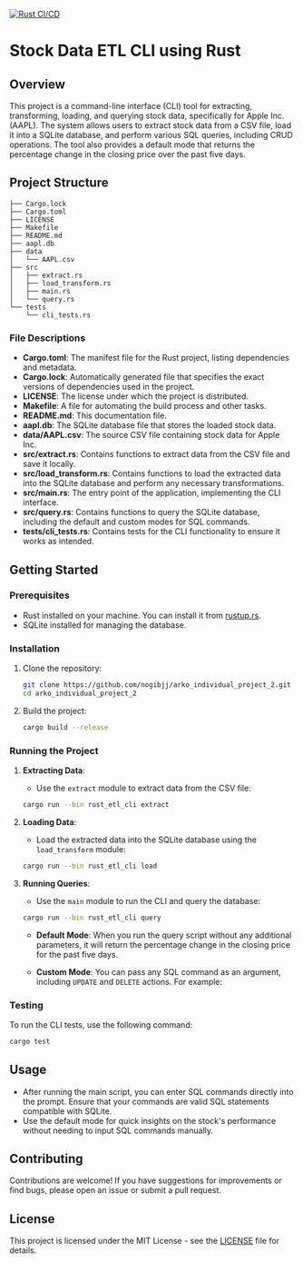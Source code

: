 [![Rust CI/CD](https://github.com/nogibjj/arko_individual_project_2/actions/workflows/CICD.yml/badge.svg)](https://github.com/nogibjj/arko_individual_project_2/actions/workflows/CICD.yml)
# Stock Data ETL CLI using Rust

## Overview

This project is a command-line interface (CLI) tool for extracting, transforming, loading, and querying stock data, specifically for Apple Inc. (AAPL). The system allows users to extract stock data from a CSV file, load it into a SQLite database, and perform various SQL queries, including CRUD operations. The tool also provides a default mode that returns the percentage change in the closing price over the past five days.

## Project Structure

```
├── Cargo.lock
├── Cargo.toml
├── LICENSE
├── Makefile
├── README.md
├── aapl.db
├── data
│   └── AAPL.csv
├── src
│   ├── extract.rs
│   ├── load_transform.rs
│   ├── main.rs
│   └── query.rs
└── tests
    └── cli_tests.rs
```

### File Descriptions

- **Cargo.toml**: The manifest file for the Rust project, listing dependencies and metadata.
- **Cargo.lock**: Automatically generated file that specifies the exact versions of dependencies used in the project.
- **LICENSE**: The license under which the project is distributed.
- **Makefile**: A file for automating the build process and other tasks.
- **README.md**: This documentation file.
- **aapl.db**: The SQLite database file that stores the loaded stock data.
- **data/AAPL.csv**: The source CSV file containing stock data for Apple Inc.
- **src/extract.rs**: Contains functions to extract data from the CSV file and save it locally.
- **src/load_transform.rs**: Contains functions to load the extracted data into the SQLite database and perform any necessary transformations.
- **src/main.rs**: The entry point of the application, implementing the CLI interface.
- **src/query.rs**: Contains functions to query the SQLite database, including the default and custom modes for SQL commands.
- **tests/cli_tests.rs**: Contains tests for the CLI functionality to ensure it works as intended.

## Getting Started

### Prerequisites

- Rust installed on your machine. You can install it from [rustup.rs](https://rustup.rs/).
- SQLite installed for managing the database.

### Installation

1. Clone the repository:

   ```bash
   git clone https://github.com/nogibjj/arko_individual_project_2.git
   cd arko_individual_project_2
   ```

2. Build the project:

   ```bash
   cargo build --release
   ```

### Running the Project

1. **Extracting Data**:
   - Use the `extract` module to extract data from the CSV file:
   
   ```bash
   cargo run --bin rust_etl_cli extract
   ```

2. **Loading Data**:
   - Load the extracted data into the SQLite database using the `load_transform` module:
   
   ```bash
   cargo run --bin rust_etl_cli load
   ```

3. **Running Queries**:
   - Use the `main` module to run the CLI and query the database:
   
   ```bash
   cargo run --bin rust_etl_cli query
   ```

   - **Default Mode**: When you run the query script without any additional parameters, it will return the percentage change in the closing price for the past five days.

   - **Custom Mode**: You can pass any SQL command as an argument, including `UPDATE` and `DELETE` actions. For example:


### Testing

To run the CLI tests, use the following command:

```bash
cargo test
```

## Usage

- After running the main script, you can enter SQL commands directly into the prompt. Ensure that your commands are valid SQL statements compatible with SQLite.
- Use the default mode for quick insights on the stock's performance without needing to input SQL commands manually.

## Contributing

Contributions are welcome! If you have suggestions for improvements or find bugs, please open an issue or submit a pull request.

## License

This project is licensed under the MIT License - see the [LICENSE](LICENSE) file for details.

